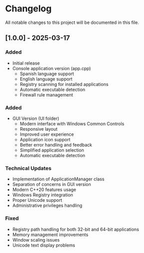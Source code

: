 # Changelog

All notable changes to this project will be documented in this file.

## [1.0.0] - 2025-03-17

### Added
- Initial release
- Console application version (app.cpp)
  - Spanish language support
  - English language support
  - Registry scanning for installed applications
  - Automatic executable detection
  - Firewall rule management

### Added
- GUI Version (UI folder)
  - Modern interface with Windows Common Controls
  - Responsive layout
  - Improved user experience
  - Application icon support
  - Better error handling and feedback
  - Simplified application selection
  - Automatic executable detection

### Technical Updates
- Implementation of ApplicationManager class
- Separation of concerns in GUI version
- Modern C++20 features usage
- Windows Registry integration
- Proper Unicode support
- Administrative privileges handling

### Fixed
- Registry path handling for both 32-bit and 64-bit applications
- Memory management improvements
- Window scaling issues
- Unicode text display problems
